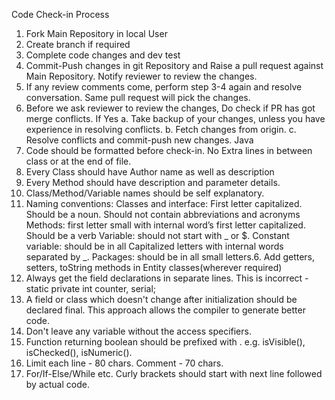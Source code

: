 Code Check-in Process
1. Fork Main Repository in local User
2. Create branch if required
3. Complete code changes and dev test
4. Commit-Push changes in git Repository and Raise a pull request against Main Repository. Notify reviewer to review the changes.
5. If any review comments come, perform step 3-4 again and resolve conversation. Same pull request will pick the changes.
6. Before we ask reviewer to review the changes, Do check if PR has got merge conflicts. 
   If Yes
   a. Take backup of your changes, unless you have experience in resolving conflicts.
   b. Fetch changes from origin.
   c. Resolve conflicts and commit-push new changes.
Java
1. Code should be formatted before check-in. No Extra lines in between class or at the end of file.
2. Every Class should have Author name as well as description
3. Every Method should have description and parameter details.
4. Class/Method/Variable names should be self explanatory.
5. Naming conventions:
   Classes and interface: First letter capitalized. Should be a noun. Should not contain abbreviations and acronyms
   Methods: first letter small with internal word’s first letter capitalized. Should be a verb
   Variable: should not start with _ or $. 
   Constant variable: should be in all Capitalized letters with internal words separated by _.
   Packages: should be in all small letters.6. Add getters, setters, toString methods in Entity classes(wherever required)
7. Always get the field declarations in separate lines. This is incorrect - static private int counter, serial;
8. A field or class which doesn't change after initialization should be declared final. This approach allows the compiler to generate better code.
9. Don't leave any variable without the access specifiers.
10. Function returning boolean should be prefixed with <is>. e.g. isVisible(), isChecked(), isNumeric().
11. Limit each line - 80 chars. Comment - 70 chars.
12. For/If-Else/While etc. Curly brackets should start with next line followed by actual code.